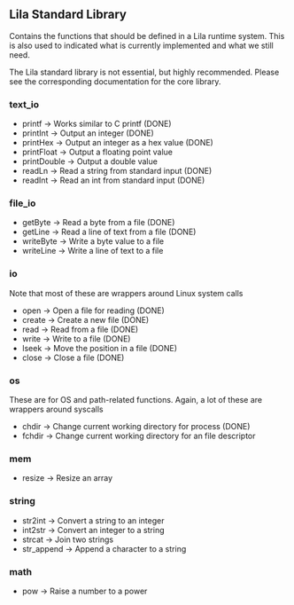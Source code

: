 ## Lila Standard Library

Contains the functions that should be defined in a Lila runtime system. This is also used to indicated what is currently implemented and what we still need.

The Lila standard library is not essential, but highly recommended. Please see the corresponding documentation for the core library.

### text_io

* printf -> Works similar to C printf (DONE)   
* printInt -> Output an integer (DONE)   
* printHex -> Output an integer as a hex value (DONE)   
* printFloat -> Output a floating point value   
* printDouble -> Output a double value
* readLn -> Read a string from standard input (DONE)   
* readInt -> Read an int from standard input (DONE)   

### file_io

* getByte -> Read a byte from a file (DONE)   
* getLine -> Read a line of text from a file (DONE)   
* writeByte -> Write a byte value to a file   
* writeLine -> Write a line of text to a file   

### io

Note that most of these are wrappers around Linux system calls

* open -> Open a file for reading (DONE)   
* create -> Create a new file (DONE)   
* read -> Read from a file (DONE)   
* write -> Write to a file (DONE)   
* lseek -> Move the position in a file (DONE)   
* close -> Close a file (DONE)   

### os

These are for OS and path-related functions. Again, a lot of these are wrappers around syscalls

* chdir -> Change current working directory for process (DONE)   
* fchdir -> Change current working directory for an file descriptor   

### mem

* resize -> Resize an array   

### string

* str2int -> Convert a string to an integer   
* int2str -> Convert an integer to a string   
* strcat -> Join two strings   
* str_append -> Append a character to a string   

### math

* pow -> Raise a number to a power   
